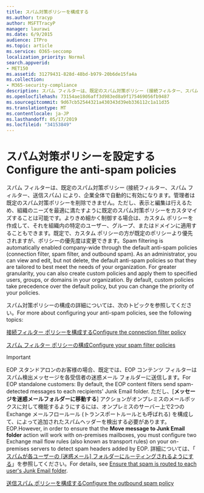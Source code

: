 ```yaml
---
title: スパム対策ポリシーを構成する
ms.author: tracyp
author: MSFTTracyP
manager: laurawi
ms.date: 6/9/2015
audience: ITPro
ms.topic: article
ms.service: O365-seccomp
localization_priority: Normal
search.appverid:
- MET150
ms.assetid: 31279431-828d-48bd-b979-20b6de15fa4a
ms.collection:
- M365-security-compliance
description: スパム フィルターは、既定のスパム対策ポリシー (接続フィルター、スパム フィルター、送信スパム) により、企業全体で自動的に有効になります。管理者は既定のスパム対策ポリシーを削除できません。ただし、表示と編集は行えるため、組織のニーズを最適に満たすように既定のスパム対策ポリシーをカスタマイズすることは可能です。よりきめ細かく制御する場合は、カスタム ポリシーを作成して、それを組織内の特定のユーザー、グループ、またはドメインに適用することもできます。既定で、カスタム ポリシーの方が既定のポリシーより優先されますが、ポリシーの優先度は変更できます。
ms.openlocfilehash: 73154ae18d6aff3d983ed8a9f175469056fb9487
ms.sourcegitcommit: 9d67cb52544321a430343d39eb336112c1a11d35
ms.translationtype: MT
ms.contentlocale: ja-JP
ms.lasthandoff: 05/17/2019
ms.locfileid: "34153849"
---
```

# <a name="configure-the-anti-spam-policies"></a><span data-ttu-id="b2f9a-106">スパム対策ポリシーを設定する</span><span class="sxs-lookup"><span data-stu-id="b2f9a-106">Configure the anti-spam policies</span></span>

<span data-ttu-id="b2f9a-p102">スパム フィルターは、既定のスパム対策ポリシー (接続フィルター、スパム フィルター、送信スパム) により、企業全体で自動的に有効になります。管理者は既定のスパム対策ポリシーを削除できません。ただし、表示と編集は行えるため、組織のニーズを最適に満たすように既定のスパム対策ポリシーをカスタマイズすることは可能です。よりきめ細かく制御する場合は、カスタム ポリシーを作成して、それを組織内の特定のユーザー、グループ、またはドメインに適用することもできます。既定で、カスタム ポリシーの方が既定のポリシーより優先されますが、ポリシーの優先度は変更できます。</span><span class="sxs-lookup"><span data-stu-id="b2f9a-p102">Spam filtering is automatically enabled company-wide through the default anti-spam policies (connection filter, spam filter, and outbound spam). As an administrator, you can view and edit, but not delete, the default anti-spam policies so that they are tailored to best meet the needs of your organization. For greater granularity, you can also create custom policies and apply them to specified users, groups, or domains in your organization. By default, custom policies take precedence over the default policy, but you can change the priority of your policies.</span></span> 
  
<span data-ttu-id="b2f9a-111">スパム対策ポリシーの構成の詳細については、次のトピックを参照してください。</span><span class="sxs-lookup"><span data-stu-id="b2f9a-111">For more about configuring your anti-spam policies, see the following topics:</span></span>
  
[<span data-ttu-id="b2f9a-112">接続フィルター ポリシーを構成する</span><span class="sxs-lookup"><span data-stu-id="b2f9a-112">Configure the connection filter policy</span></span>](configure-the-connection-filter-policy.md)
  
[<span data-ttu-id="b2f9a-113">スパム フィルター ポリシーの構成</span><span class="sxs-lookup"><span data-stu-id="b2f9a-113">Configure your spam filter policies</span></span>](configure-your-spam-filter-policies.md)
  
> [!IMPORTANT]
> <span data-ttu-id="b2f9a-114">EOP スタンドアロンのお客様の場合、既定では、EOP コンテンツ フィルターはスパム検出メッセージを各受信者の迷惑メール フォルダーに送信します。</span><span class="sxs-lookup"><span data-stu-id="b2f9a-114">For EOP standalone customers: By default, the EOP content filters send spam-detected messages to each recipients' Junk Email folder.</span></span> <span data-ttu-id="b2f9a-115">ただし、[**メッセージを迷惑メールフォルダーに移動する**] アクションがオンプレミスのメールボックスに対して機能するようにするには、オンプレミスのサーバー上で2つの Exchange メールフロールール (トランスポートルールとも呼ばれる) を構成して、によって追加されたスパムヘッダーを検出する必要があります。EOP.</span><span class="sxs-lookup"><span data-stu-id="b2f9a-115">However, in order to ensure that the **Move message to Junk Email folder** action will work with on-premises mailboxes, you must configure two Exchange mail flow rules (also known as transport rules) on your on-premises servers to detect spam headers added by EOP.</span></span> <span data-ttu-id="b2f9a-116">詳細については、「 [スパムが各ユーザーの [迷惑メール] フォルダーにルーティングされるようにする](ensure-that-spam-is-routed-to-each-user-s-junk-email-folder.md)」を参照してください。</span><span class="sxs-lookup"><span data-stu-id="b2f9a-116">For details, see [Ensure that spam is routed to each user's Junk Email folder](ensure-that-spam-is-routed-to-each-user-s-junk-email-folder.md).</span></span> 
  
[<span data-ttu-id="b2f9a-117">送信スパム ポリシーを構成する</span><span class="sxs-lookup"><span data-stu-id="b2f9a-117">Configure the outbound spam policy</span></span>](configure-the-outbound-spam-policy.md)
  

